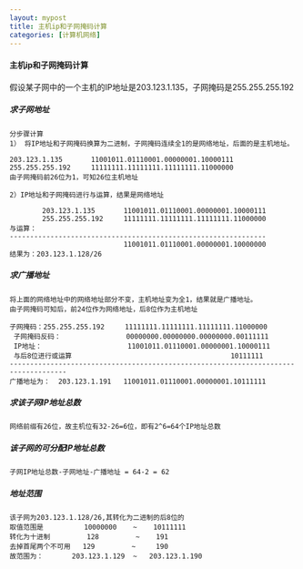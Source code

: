 ```yaml
---
layout: mypost
title: 主机ip和子网掩码计算
categories: [计算机网络]
---
```


#### 主机ip和子网掩码计算
假设某子网中的一个主机的IP地址是203.123.1.135，子网掩码是255.255.255.192
##### 求子网地址

    分步骤计算
    1） 将IP地址和子网掩码换算为二进制，子网掩码连续全1的是网络地址，后面的是主机地址。
    
    203.123.1.135       11001011.01110001.00000001.10000111
    255.255.255.192     11111111.11111111.11111111.11000000
    由子网掩码前26位为1，可知26位主机地址
    
    2）IP地址和子网掩码进行与运算，结果是网络地址
    
            203.123.1.135       11001011.01110001.00000001.10000111
            255.255.255.192     11111111.11111111.11111111.11000000
    与运算：
    ---------------------------------------------------------------
                                11001011.01110001.00000001.10000000
    结果为：203.123.1.128/26          

##### 求广播地址
    
    将上面的网络地址中的网络地址部分不变，主机地址变为全1，结果就是广播地址。
    由子网掩码可知后，前24位作为网络地址，后8位作为主机地址
    
    子网掩码：255.255.255.192     11111111.11111111.11111111.11000000
     子网掩码反码：                00000000.00000000.00000000.00111111
     IP地址：                     11001011.01110001.00000001.10000111
     与后8位进行或运算                                       10111111 
    ------------------------------------------------------------------------------------
    广播地址为：  203.123.1.191   11001011.01110001.00000001.10111111    

##### 求该子网IP地址总数
    
    网络前缀有26位，故主机位有32-26=6位，即有2^6=64个IP地址总数

##### 该子网的可分配IP地址总数

    子网IP地址总数-子网地址-广播地址 = 64-2 = 62

##### 地址范围
    
    该子网为203.123.1.128/26,其转化为二进制的后8位的
    取值范围是          10000000    ~    10111111
    转化为十进制         128         ~    191
    去掉首尾两个不可用   129         ~     190
    故范围为：       203.123.1.129  ~   203.123.1.190 
